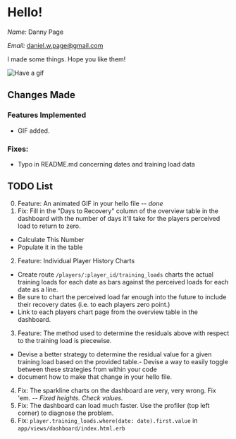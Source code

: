 # Hello!

*Name:* Danny Page

*Email:* [daniel.w.page@gmail.com](mailto:daniel.w.page@gmail.com)

I made some things. Hope you like them!

![Have a gif](http://i.imgur.com/CBZf07H.gif)

## Changes Made

### Features Implemented

 - GIF added.

### Fixes:
 - Typo in README.md concerning dates and training load data

## TODO List

 0. Feature: An animated GIF in your hello file -- *done*
 1. Fix: Fill in the "Days to Recovery" column of the overview table in the dashboard with the number of days it'll take for the players perceived load to return to zero.
  - Calculate This Number
  - Populate it in the table
 2. Feature: Individual Player History Charts
  - Create route `/players/:player_id/training_loads` charts the actual training loads for each date as bars against the perceived loads for each date as a line.
  - Be sure to chart the perceived load far enough into the future to include their recovery dates (i.e. to each players zero point.)
  - Link to each players chart page from the overview table in the dashboard.
 3. Feature: The method used to determine the residuals above with respect to the training load is piecewise.
  - Devise a better strategy to determine the residual value for a given training load based on the provided table.- Devise a way to easily toggle between these strategies from within your code
  - document how to make that change in your hello file.
 4. Fix: The sparkline charts on the dashboard are very, very wrong. Fix 'em. -- *Fixed heights. Check values.*
 5. Fix: The dashboard can load much faster. Use the profiler (top left corner) to diagnose the problem.
 6. Fix: `player.training_loads.where(date: date).first.value` in `app/views/dashboard/index.html.erb`
